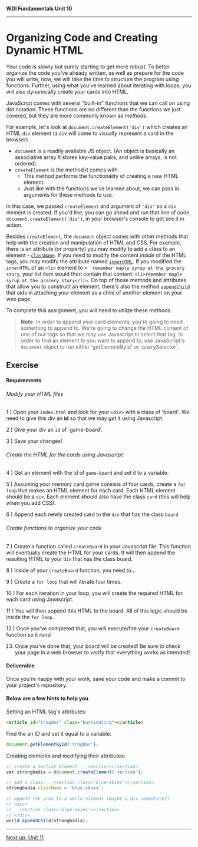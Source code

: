 **WDI Fundamentals Unit 10**

---

# Organizing Code and Creating Dynamic HTML

Your code is slowly but surely starting to get more robust. To better organize the code you've already written, as well as prepare for the code you will write, now, we will take the time to structure the program using functions. Further, using what you've learned about iterating with loops, you will also dynamically create your cards into HTML.

JavaScript comes with several "built-in" functions that we can call on using dot notation. These functions are no different than the functions we just covered, but they are more commonly known as _methods_.

For example, let's look at `document.createElement('div')` which creates an HTML `div` element (a `div` will come to visually represent a card in the browser).

- `document` is a readily available JS object. (An object is basically an associative array It stores key-value pairs, and unlike arrays, is not ordered).  
- `createElement` is the method it comes with
  - This method performs the functionality of creating a new HTML element.
  - Just like with the functions we've learned about, we can pass in arguments for these methods to use.

In this case, we passed `createElement` and argument of `'div'` so a `div` element is created. If you'd like, you can go ahead and run that line of code, `document.createElement('div')`, in your browser's console to get see it in action.

Besides `createElement`, the `document` object comes with other methods that help with the creation and manipulation of HTML and CSS. For example, there is an attribute (or property) you may modify to add a class to an element -  [`className`](https://developer.mozilla.org/en-US/docs/Web/API/Element/className). If you need to modify the content _inside_ of the HTML tags, you may modify the attribute named [`innerHTML`](https://developer.mozilla.org/en-US/docs/Web/API/Element/innerHTML). If you modified the `innerHTML` of an `<li>` element to `= 'remember maple syrup at the grocery story`, your list item would then contain that content: `<li>remember maple syrup at the grocery story</li>`. On top of those methods and attributes that allow you to construct an element, there's also the method [`appendChild`](https://developer.mozilla.org/en-US/docs/Web/API/Node/appendChild) that aids in attaching your element as a child of another element on your web page.

To complete this assignment, you will need to utilize these methods.

>**Note:** In order to append your card elements, you're going to need something to append to. We're going to change the HTML content of one of our tags so that we may use Javascript to _select_ that tag. In order to find an element to you want to append to, use JavaScript's `document` object to run either 'getElementById' or 'querySelector'.

## Exercise

#### Requirements

###### Modify your HTML files


1 ) Open your `index.html` and look for your `<div>` with a class of 'board'. We need to give this div an **id** so that we may _get_ it using Javascript.  

2 ) Give your div an `id` of `game-board'.

3 ) Save your changes!

###### Create the HTML for the cards using Javascript:

4 ) Get an element with the id of `game-board` and set it to a variable.

5 ) Assuming your memory card game consists of four cards, create a `for loop` that makes an HTML element for each card. Each HTML element should be a `div`. Each element should also have the class `card` (this will help when you add CSS).

6 ) Append each newly created card to the `div` that has the class `board`

###### Create functions to organize your code

7 ) Create a function called `createBoard` in your Javascript file. This function will eventually create the HTML for your cards. It will then append the resulting HTML to your `div` that has the class board.

8 ) Inside of your `createBoard` function, you need to...

9 )  Create a `for loop` that will iterate four times.

10 ) For each iteration in your loop, you will create the required HTML for each card using Javascript.

11 ) You will then append this HTML to the board. All of this logic should be inside the `for loop`.

12 ) Once you've completed that, you will execute/fire your `createBoard` function so it runs!

13) Once you've done that, your board will be created! Be sure to check your page in a web browser to verify that everything works as intended!

#### Deliverable

Once you're happy with your work, save your code and make a commit to your project's repository.

#### Below are a few hints to help you

Setting an HTML tag's attributes:

```html
<article id="trogdor" class="burninating"></article>
```

Find the an ID and set it equal to a variable:

```js
document.getElementById('trogdor');
```

Creating elements and modifying their attributes:

```js
// create a section element... <section></section>
var strongbadia = document.createElement('section');

// add a class... <section class='blue-skies'></section>
strongbadia.className = 'blue-skies';

// append the area to a world element (maybe a div somewhere?)
// <div>
//   <section class='blue-skies'></section>
// </div>
world.appendChild(strongbadia);
```


---
[Next up: Unit 11](../11_chapter/intro.md)
